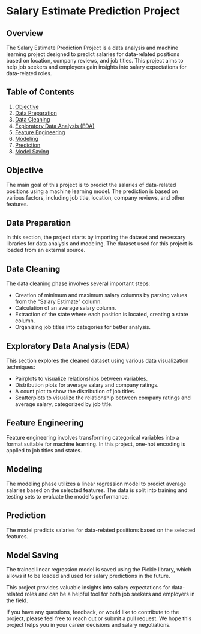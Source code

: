 # Salary Estimate Prediction Project

## Overview

The Salary Estimate Prediction Project is a data analysis and machine learning project designed to predict salaries for data-related positions based on location, company reviews, and job titles. This project aims to help job seekers and employers gain insights into salary expectations for data-related roles.

## Table of Contents

1. [Objective](#objective)
2. [Data Preparation](#data-preparation)
3. [Data Cleaning](#data-cleaning)
4. [Exploratory Data Analysis (EDA)](#exploratory-data-analysis-eda)
5. [Feature Engineering](#feature-engineering)
6. [Modeling](#modeling)
7. [Prediction](#prediction)
8. [Model Saving](#model-saving)

## Objective

The main goal of this project is to predict the salaries of data-related positions using a machine learning model. The prediction is based on various factors, including job title, location, company reviews, and other features.

## Data Preparation

In this section, the project starts by importing the dataset and necessary libraries for data analysis and modeling. The dataset used for this project is loaded from an external source.

## Data Cleaning

The data cleaning phase involves several important steps:

- Creation of minimum and maximum salary columns by parsing values from the "Salary Estimate" column.
- Calculation of an average salary column.
- Extraction of the state where each position is located, creating a state column.
- Organizing job titles into categories for better analysis.

## Exploratory Data Analysis (EDA)

This section explores the cleaned dataset using various data visualization techniques:

- Pairplots to visualize relationships between variables.
- Distribution plots for average salary and company ratings.
- A count plot to show the distribution of job titles.
- Scatterplots to visualize the relationship between company ratings and average salary, categorized by job title.

## Feature Engineering

Feature engineering involves transforming categorical variables into a format suitable for machine learning. In this project, one-hot encoding is applied to job titles and states.

## Modeling

The modeling phase utilizes a linear regression model to predict average salaries based on the selected features. The data is split into training and testing sets to evaluate the model's performance.

## Prediction

The model predicts salaries for data-related positions based on the selected features.

## Model Saving

The trained linear regression model is saved using the Pickle library, which allows it to be loaded and used for salary predictions in the future.

This project provides valuable insights into salary expectations for data-related roles and can be a helpful tool for both job seekers and employers in the field.

If you have any questions, feedback, or would like to contribute to the project, please feel free to reach out or submit a pull request. We hope this project helps you in your career decisions and salary negotiations.

